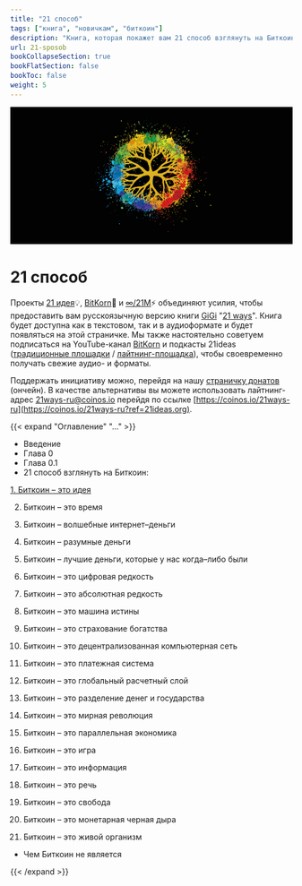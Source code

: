 ```yaml
---
title: "21 способ"
tags: ["книга", "новичкам", "биткоин"]
description: "Книга, которая покажет вам 21 способ взглянуть на Биткоин"
url: 21-sposob
bookCollapseSection: true
bookFlatSection: false
bookToc: false
weight: 5
---
```


![cover](/img/08.png)

# 21 способ

Проекты [21 идея](https://new.21ideas.org/)💡, [BitKorn](https://www.youtube.com/c/BitKornRUS)🌽 и [∞/21М](https://t.me/gametheoryhub)⚡️ объединяют усилия, чтобы предоставить вам русскоязычную версию книги [GiGi](https://dergigi.com/) "[21 ways](https://21-ways.com/)". Книга будет доступна как в текстовом, так и в аудиоформате и будет появляться на этой страничке. Мы также настоятельно советуем подписаться на YouTube-канал [BitKorn](https://www.youtube.com/c/BitKornRUS) и подкасты 21ideas ([традиционные площадки](https://anchor.fm/tony-lightning?ref=21ideas.org) / [лайтнинг-площадка](https://fountain.fm/show/chmjnVB1ZkSY3MC2FxY8?ref=21ideas.org)), чтобы своевременно получать свежие аудио- и форматы.

Поддержать инициативу можно, перейдя на нашу [страничку донатов](https://tallycoin.app/@21ideas/21-zho0IO4x/?ref=21ideas.org) (ончейн). В качестве альтернативы вы можете использовать лайтнинг-адрес 21ways-ru@coinos.io перейдя по ссылке [https://coinos.io/21ways-ru](https://coinos.io/21ways-ru?ref=21ideas.org).

{{< expand "Оглавление" "..." >}}

 - Введение
 - Глава 0
 - Глава 0.1
 - 21 способ взглянуть на Биткоин:
   
 [1. Биткоин – это идея](/21-sposob/1-bitkoin–eto-ideya)
 
 2. Биткоин – это время
  
 3. Биткоин – волшебные интернет–деньги
  
 4. Биткоин – разумные деньги

 5. Биткоин – лучшие деньги, которые у нас когда–либо были
    
 6. Биткоин – это цифровая редкость

 7. Биткоин – это абсолютная редкость

 8. Биткоин – это машина истины

 9. Биткоин – это страхование богатства
  
 10. Биткоин – это децентрализованная компьютерная сеть
  
 11. Биткоин – это платежная система

 12. Биткоин – это глобальный расчетный слой

 13. Биткоин – это разделение денег и государства

 14. Биткоин – это мирная революция

 15. Биткоин – это параллельная экономика

 16. Биткоин – это игра

 17. Биткоин – это информация

 18. Биткоин – это речь

 19. Биткоин – это свобода

 20. Биткоин – это монетарная черная дыра

 21. Биткоин – это живой организм
    
 - Чем Биткоин не является

{{< /expand >}}

